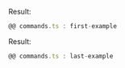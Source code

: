<!--< first -->

Result:

```js
@@ commands.ts : first-example
```

<!--< last -->

Result:

```js
@@ commands.ts : last-example
```

<!--< -->
